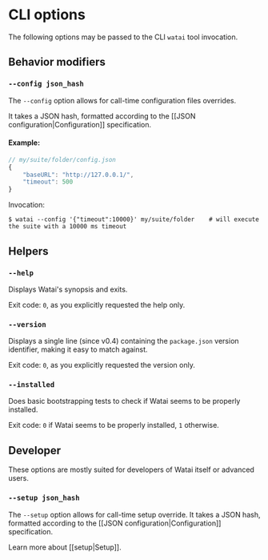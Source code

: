 CLI options
===========

The following options may be passed to the CLI `watai` tool invocation.


Behavior modifiers
------------------

### `--config json_hash` ###

The `--config` option allows for call-time configuration files overrides.

It takes a JSON hash, formatted according to the [[JSON configuration|Configuration]] specification.

#### Example: ####

```javascript
// my/suite/folder/config.json
{
	"baseURL": "http://127.0.0.1/",
	"timeout": 500
}
```

Invocation:

	$ watai --config '{"timeout":10000}' my/suite/folder	# will execute the suite with a 10000 ms timeout


Helpers
-------

### `--help` ###

Displays Watai's synopsis and exits.

Exit code: `0`, as you explicitly requested the help only.

### `--version` ###

Displays a single line (since v0.4) containing the `package.json` version identifier, making it easy to match against.

Exit code: `0`, as you explicitly requested the version only.

### `--installed` ###

Does basic bootstrapping tests to check if Watai seems to be properly installed.

Exit code: `0` if Watai seems to be properly installed, `1` otherwise.


Developer
---------

These options are mostly suited for developers of Watai itself or advanced users.

### `--setup json_hash` ###

The `--setup` option allows for call-time setup override. It takes a JSON hash, formatted according to the [[JSON configuration|Configuration]] specification.

Learn more about [[setup|Setup]].
